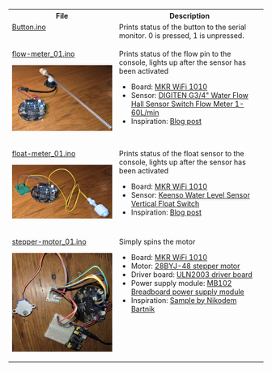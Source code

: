 
<table>
<tr><th>File</th><th>Description</th></tr>
<tr>
<td valign="top">
<a href="">Button.ino</a>
</td>
<td valign="top">
Prints status of the button to the serial monitor.  0 is pressed, 1 is unpressed.
</td>
</tr>
<tr>
<td valign="top">
<p><a href="flow-meter_01.ino">flow-meter_01.ino</a></p>
<p><img src="../images/flow-meter_01.png" width="400"/></p>
</td>
<td valign="top">
<p>Prints status of the flow pin to the console, lights up after the sensor has been activated</p>
<ul>
<li>Board: <a href="https://docs.arduino.cc/hardware/mkr-wifi-1010/#tech-specs">MKR WiFi 1010</a></li>
<li>Sensor: <a href="https://www.digiten.shop/products/digiten-g3-4-water-flow-hall-sensor-switch-flow-meter-1-60l-min">DIGITEN G3/4" Water Flow Hall Sensor Switch Flow Meter 1-60L/min</a></li>
<li>Inspiration: <a href="https://medium.com/@sarah-packowski/did-you-leave-the-hose-running-638365910afd">Blog post</a></li>
</ul>
</td>
</tr>
<tr>
<td valign="top">
<p><a href="float-meter_01.ino">float-meter_01.ino</a></p>
<p><img src="../images/float-meter_01.png" width="400"/></p>
</td>
<td valign="top">
<p>Prints status of the float sensor to the console, lights up after the sensor has been activated</p>
<ul>
<li>Board: <a href="https://docs.arduino.cc/hardware/mkr-wifi-1010/#tech-specs">MKR WiFi 1010</a></li>
<li>Sensor: <a href="https://www.amazon.ca/dp/B07RXVPQL4?ref_=ppx_hzsearch_conn_dt_b_fed_asin_title_2">Keenso Water Level Sensor Vertical Float Switch</a></li>
<li>Inspiration: <a href="https://medium.com/@sarah-packowski/keep-water-from-overflowing-with-a-float-sensor-2c753d94a4ae">Blog post</a></li>
</ul>
</td>
</tr>
<tr>
<td valign="top">
<p><a href="stepper-motor_01.ino">stepper-motor_01.ino</a></p>
<p><img src="../images/stepper-motor_01.png" width="400"/></p>
</td>
<td valign="top">
<p>Simply spins the motor</p>
<ul>
<li>Board: <a href="https://docs.arduino.cc/hardware/mkr-wifi-1010/#tech-specs">MKR WiFi 1010</a></li>
<li>Motor: <a href="https://components101.com/motors/28byj-48-stepper-motor">28BYJ-48 stepper motor</a></li>
<li>Driver board: <a href="https://www.hadex.cz/spec/m513.pdf">ULN2003 driver board</a></li>
<li>Power supply module: <a href="https://components101.com/modules/5v-mb102-breadboard-power-supply-module">MB102 Breadboard power supply module</a></li>
<li>Inspiration: <a href="https://github.com/NikodemBartnik/ArduinoTutorials/blob/master/28BYJ-48/28BYJ-48.ino">Sample by Nikodem Bartnik</a></li>
</ul>
</td>
</tr>
</table>

